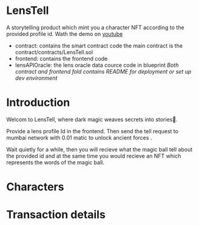 # LensTell
 A storytelling product which mint you a character NFT according to the provided profile id.
 Wath the demo on [youtube]([https://www.youtube.com/watch?v=W6x2ee_6wGQ](https://www.youtube.com/watch?v=XxM6WYwOGkQ)) 

- contract: contains the smart contract code
  the main contract is the contract/contracts/LensTell.sol
- frontend: contains the frontend code
- lensAPIOracle: the lens oracle data cource code in blueprint
  *Both contract and frontend fold contains README for deployment or set up dev environment*
  


# Introduction
Welcom to LensTell, where dark magic weaves secrets into stories🔮. 

Provide a lens profile Id in the frontend. Then send the tell request to mumbai network with 0.01 matic to unlock ancient forces .

Wait quietly for a while, then you will recieve what the magic ball tell about the provided id and at the same time you would recieve an NFT which represents the words of the magic ball.

# Characters

# Transaction details

